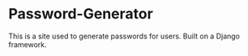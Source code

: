 # Password-Generator

This is a site used to generate passwords for users. Built on a Django framework.
